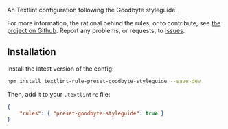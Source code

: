 
An Textlint configuration following the Goodbyte styleguide.

For more information, the rational behind the rules, or to contribute, see
[the project on Github](https://github.com/GoodbyteCo/Styleguide). Report any problems,
or requests, to [Issues](https://github.com/GoodbyteCo/Styleguide/issues).


## Installation

Install the latest version of the config: 

```bash
npm install textlint-rule-preset-goodbyte-styleguide --save-dev
```

Then, add it to your `.textlintrc` file:

```json
{
	"rules": { "preset-goodbyte-styleguide": true }
}
```
